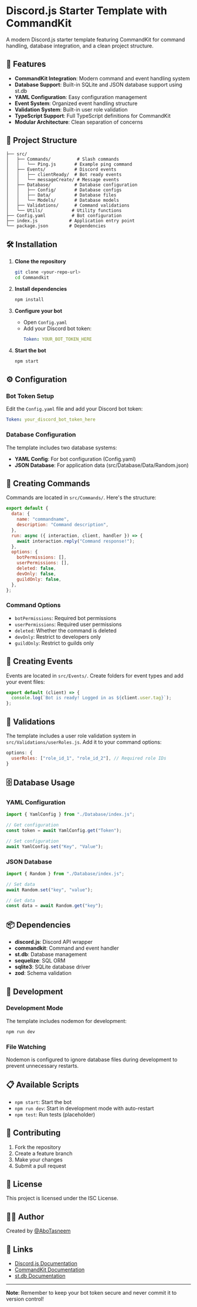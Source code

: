 # Discord.js Starter Template with CommandKit

A modern Discord.js starter template featuring CommandKit for command handling, database integration, and a clean project structure.

## 🚀 Features

- **CommandKit Integration**: Modern command and event handling system
- **Database Support**: Built-in SQLite and JSON database support using st.db
- **YAML Configuration**: Easy configuration management
- **Event System**: Organized event handling structure
- **Validation System**: Built-in user role validation
- **TypeScript Support**: Full TypeScript definitions for CommandKit
- **Modular Architecture**: Clean separation of concerns

## 📁 Project Structure

```
├── src/
│   ├── Commands/          # Slash commands
│   │   └── Ping.js       # Example ping command
│   ├── Events/           # Discord events
│   │   ├── clientReady/  # Bot ready events
│   │   └── messageCreate/ # Message events
│   ├── Database/         # Database configuration
│   │   ├── Config/       # Database configs
│   │   ├── Data/         # Database files
│   │   └── Models/       # Database models
│   ├── Validations/      # Command validations
│   └── Utils/           # Utility functions
├── Config.yaml          # Bot configuration
├── index.js            # Application entry point
└── package.json        # Dependencies
```

## 🛠️ Installation

1. **Clone the repository**

   ```bash
   git clone <your-repo-url>
   cd Commandkit
   ```

2. **Install dependencies**

   ```bash
   npm install
   ```

3. **Configure your bot**

   - Open `Config.yaml`
   - Add your Discord bot token:
     ```yaml
     Token: YOUR_BOT_TOKEN_HERE
     ```

4. **Start the bot**
   ```bash
   npm start
   ```

## ⚙️ Configuration

### Bot Token Setup

Edit the `Config.yaml` file and add your Discord bot token:

```yaml
Token: your_discord_bot_token_here
```

### Database Configuration

The template includes two database systems:

- **YAML Config**: For bot configuration (Config.yaml)
- **JSON Database**: For application data (src/Database/Data/Random.json)

## 📝 Creating Commands

Commands are located in `src/Commands/`. Here's the structure:

```javascript
export default {
  data: {
    name: "commandname",
    description: "Command description",
  },
  run: async ({ interaction, client, handler }) => {
    await interaction.reply("Command response!");
  },
  options: {
    botPermissions: [],
    userPermissions: [],
    deleted: false,
    devOnly: false,
    guildOnly: false,
  },
};
```

### Command Options

- `botPermissions`: Required bot permissions
- `userPermissions`: Required user permissions
- `deleted`: Whether the command is deleted
- `devOnly`: Restrict to developers only
- `guildOnly`: Restrict to guilds only

## 🎯 Creating Events

Events are located in `src/Events/`. Create folders for event types and add your event files:

```javascript
export default (client) => {
  console.log(`Bot is ready! Logged in as ${client.user.tag}`);
};
```

## 🔐 Validations

The template includes a user role validation system in `src/Validations/userRoles.js`. Add it to your command options:

```javascript
options: {
  userRoles: ["role_id_1", "role_id_2"], // Required role IDs
}
```

## 🗄️ Database Usage

### YAML Configuration

```javascript
import { YamlConfig } from "./Database/index.js";

// Get configuration
const token = await YamlConfig.get("Token");

// Set configuration
await YamlConfig.set("Key", "Value");
```

### JSON Database

```javascript
import { Random } from "./Database/index.js";

// Set data
await Random.set("key", "value");

// Get data
const data = await Random.get("key");
```

## 📦 Dependencies

- **discord.js**: Discord API wrapper
- **commandkit**: Command and event handler
- **st.db**: Database management
- **sequelize**: SQL ORM
- **sqlite3**: SQLite database driver
- **zod**: Schema validation

## 🚀 Development

### Development Mode

The template includes nodemon for development:

```bash
npm run dev
```

### File Watching

Nodemon is configured to ignore database files during development to prevent unnecessary restarts.

## 📋 Available Scripts

- `npm start`: Start the bot
- `npm run dev`: Start in development mode with auto-restart
- `npm test`: Run tests (placeholder)

## 🤝 Contributing

1. Fork the repository
2. Create a feature branch
3. Make your changes
4. Submit a pull request

## 📄 License

This project is licensed under the ISC License.

## 👨‍💻 Author

Created by [@AboTasneem](https://github.com/AboTasneem)

## 🔗 Links

- [Discord.js Documentation](https://discord.js.org/)
- [CommandKit Documentation](https://commandkit.js.org/)
- [st.db Documentation](https://db.shuruhatik.com/)

---

**Note**: Remember to keep your bot token secure and never commit it to version control!
